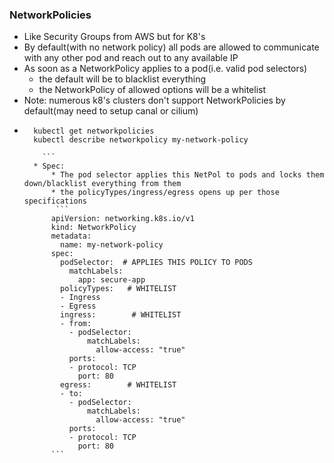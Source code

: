 ### NetworkPolicies
* Like Security Groups from AWS but for K8's
* By default(with no network policy) all pods are allowed to communicate with any other pod and reach out to any available IP
* As soon as a NetworkPolicy applies to a pod(i.e. valid pod selectors)
    * the default will be to blacklist everything
    * the NetworkPolicy of allowed options will be a whitelist
* Note: numerous k8's clusters don't support NetworkPolicies by default(may need to setup canal or cilium)
* ```
    kubectl get networkpolicies
    kubectl describe networkpolicy my-network-policy
      
      ```
    * Spec:
        * The pod selector applies this NetPol to pods and locks them down/blacklist everything from them
        * the policyTypes/ingress/egress opens up per those specifications
         ```
        apiVersion: networking.k8s.io/v1
        kind: NetworkPolicy
        metadata:
          name: my-network-policy
        spec:
          podSelector:  # APPLIES THIS POLICY TO PODS
            matchLabels:
              app: secure-app
          policyTypes:   # WHITELIST
          - Ingress
          - Egress
          ingress:        # WHITELIST
          - from:
            - podSelector:
                matchLabels:
                  allow-access: "true"
            ports:
            - protocol: TCP
              port: 80
          egress:        # WHITELIST
          - to:
            - podSelector:
                matchLabels:
                  allow-access: "true"
            ports:
            - protocol: TCP
              port: 80
        ```